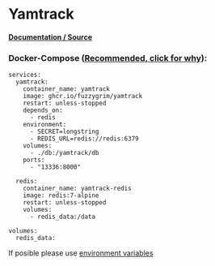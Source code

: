 # **Yamtrack**

#### [Documentation / Source](https://github.com/FuzzyGrim/Yamtrack)

### Docker-Compose ([Recommended, click for why](https://docs.docker.com/compose/intro/features-uses/)):

```
services:
  yamtrack:
    container_name: yamtrack
    image: ghcr.io/fuzzygrim/yamtrack
    restart: unless-stopped
    depends_on:
      - redis
    environment:
      - SECRET=longstring
      - REDIS_URL=redis://redis:6379
    volumes:
      - ./db:/yamtrack/db
    ports:
      - "13336:8000"

  redis:
    container_name: yamtrack-redis
    image: redis:7-alpine
    restart: unless-stopped
    volumes:
      - redis_data:/data

volumes:
  redis_data:
```

If posible please use [environment variables](https://docs.docker.com/compose/environment-variables/set-environment-variables/)